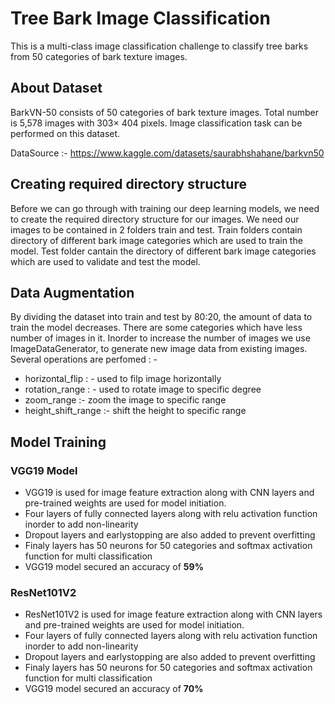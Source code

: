 # Tree Bark Image Classification
This is a multi-class image classification challenge to classify tree barks from 50 categories of bark texture images.

## About Dataset
BarkVN-50 consists of 50 categories of bark texture images. Total number is 5,578 images with 303× 404 pixels. Image classification task can be performed on this dataset.

DataSource :- https://www.kaggle.com/datasets/saurabhshahane/barkvn50

## Creating required directory structure
Before we can go through with training our deep learning models, we need to create the required directory structure for our images.
We need our images to be contained in 2 folders train and test. Train folders contain directory of different bark image categories which are used to train the model.
Test folder cantain the directory of different bark image categories which are used to validate and test the model.

## Data Augmentation
By dividing the dataset into train and test by 80:20, the amount of data to train the model decreases. There are some categories which have less number of images in it. Inorder to increase the number of images we use ImageDataGenerator, to generate new image data from existing images.
Several operations are perfomed : -
* horizontal_flip : - used to filp image horizontally
* rotation_range : - used to rotate image to specific degree
* zoom_range :- zoom the image to specific range
* height_shift_range :- shift the height to specific range

## Model Training

### VGG19 Model

* VGG19 is used for image feature extraction along with CNN layers and pre-trained weights are used for model initiation.
* Four layers of fully connected layers along with relu activation function inorder to add non-linearity
* Dropout layers and earlystopping are also added to prevent overfitting
* Finaly layers has 50 neurons for 50 categories and softmax activation function for multi classification
* VGG19 model secured an accuracy of **59%**

### ResNet101V2

* ResNet101V2 is used for image feature extraction along with CNN layers and pre-trained weights are used for model initiation.
* Four layers of fully connected layers along with relu activation function inorder to add non-linearity
* Dropout layers and earlystopping are also added to prevent overfitting
* Finaly layers has 50 neurons for 50 categories and softmax activation function for multi classification
* VGG19 model secured an accuracy of **70%**
